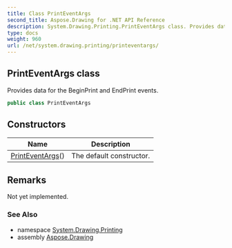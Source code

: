 ```yaml
---
title: Class PrintEventArgs
second_title: Aspose.Drawing for .NET API Reference
description: System.Drawing.Printing.PrintEventArgs class. Provides data for the BeginPrint and EndPrint events
type: docs
weight: 960
url: /net/system.drawing.printing/printeventargs/
---
```

## PrintEventArgs class

Provides data for the BeginPrint and EndPrint events.

```csharp
public class PrintEventArgs
```

## Constructors

| Name | Description |
| --- | --- |
| [PrintEventArgs](printeventargs/)() | The default constructor. |

## Remarks

Not yet implemented.

### See Also

* namespace [System.Drawing.Printing](../../system.drawing.printing/)
* assembly [Aspose.Drawing](../../)


